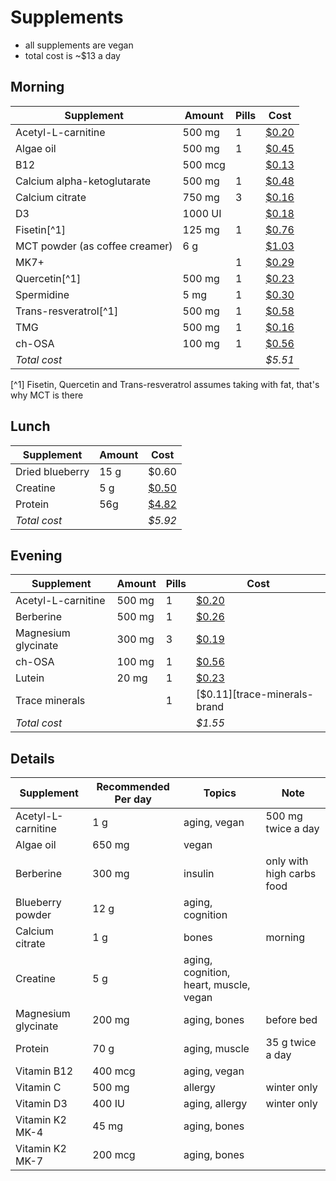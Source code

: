 # Supplements

- all supplements are vegan
- total cost is ~$13 a day

## Morning

| Supplement                     | Amount  | Pills | Cost                       |
|--------------------------------|---------|-------|----------------------------|
| Acetyl-L-carnitine             | 500 mg  | 1     | [$0.20][alcar-brand]       |
| Algae oil                      | 500 mg  | 1     | [$0.45][algae-brand]       |
| B12                            | 500 mcg |       | [$0.13][b12-brand]         |
| Calcium alpha-ketoglutarate    | 500 mg  | 1     | [$0.48][cal-akg-brand]     |
| Calcium citrate                | 750 mg  | 3     | [$0.16][cal-citrate-brand] |
| D3                             | 1000 UI |       | [$0.18][d3-brand]          |
| Fisetin[^1]                    | 125 mg  | 1     | [$0.76][fistein-brand]     |
| MCT powder (as coffee creamer) | 6 g     |       | [$1.03][mct-powder-brand]  |
| MK7+                           |         | 1     | [$0.29][mk-7-brand]        |
| Quercetin[^1]                  | 500 mg  | 1     | [$0.23][quercetin-brand]   |
| Spermidine                     | 5 mg    | 1     | [$0.30][spermidine-brand]  |
| Trans-resveratrol[^1]          | 500 mg  | 1     | [$0.58][resv-brand]        |
| TMG                            | 500 mg  | 1     | [$0.16][tmg-brand]         |
| ch-OSA                         | 100 mg  | 1     | [$0.56][ch-osa-brand]      |
| *Total cost*                   |         |       | *$5.51*                    |

[^1] Fisetin, Quercetin and Trans-resveratrol assumes taking with fat, that's why MCT is there



## Lunch

| Supplement      | Amount | Cost                    |
|-----------------|--------|-------------------------|
| Dried blueberry | 15 g   | $0.60                   |
| Creatine        | 5 g    | [$0.50][creatine-brand] |
| Protein         | 56g    | [$4.82][protein-brand]  |
| *Total cost*    |        | *$5.92*                 |


## Evening

| Supplement            | Amount  | Pills | Cost                         |
| --------------------- | ------- | ----- | --------------------------   |
| Acetyl-L-carnitine    | 500 mg  | 1     | [$0.20][alcar-brand]         |
| Berberine             | 500 mg  | 1     | [$0.26][berberine-brand]     |
| Magnesium glycinate   | 300 mg  | 3     | [$0.19][mag-brand]           |
| ch-OSA                | 100 mg  | 1     | [$0.56][ch-osa-brand]        |
| Lutein                | 20 mg   | 1     | [$0.23][lutein-brand]        |
| Trace minerals        |         | 1     | [$0.11][trace-minerals-brand |
| *Total cost*          |         |       | *$1.55*                      |

## Details

| Supplement          | Recommended Per day | Topics                                 | Note                      |
|---------------------|---------------------|----------------------------------------|---------------------------|
| Acetyl-L-carnitine  | 1 g                 | aging, vegan                           | 500 mg twice a day        |
| Algae oil           | 650 mg              | vegan                                  |                           |
| Berberine           | 300 mg              | insulin                                | only with high carbs food |
| Blueberry powder    | 12 g                | aging, cognition                       |                           |
| Calcium citrate     | 1 g                 | bones                                  | morning                   |
| Creatine            | 5 g                 | aging, cognition, heart, muscle, vegan |                           |
| Magnesium glycinate | 200 mg              | aging, bones                           | before bed                |
| Protein             | 70 g                | aging, muscle                          | 35 g twice a day          |
| Vitamin B12         | 400 mcg             | aging, vegan                           |                           |
| Vitamin C           | 500 mg              | allergy                                | winter only               |
| Vitamin D3          | 400 IU              | aging, allergy                         | winter only               |
| Vitamin K2 MK-4     | 45 mg               | aging, bones                           |                           |
| Vitamin K2 MK-7     | 200 mcg             | aging, bones                           |                           |


[alcar-brand]: https://kg.iherb.com/pr/mrm-nutrition-acetyl-l-carnitine-60-vegan-capsules/41351
[algae-brand]: https://kg.iherb.com/pr/nordic-naturals-algae-omega-715-mg-120-soft-gels/106320
[b12-brand]: https://kg.iherb.com/pr/garden-of-life-mykind-organics-b-12-organic-spray-raspberry-2-fl-oz-58-ml/58126
[cal-akg-brand]: https://kg.iherb.com/pr/prohealth-longevity-calcium-akg-longevity-1-000-mg-60-capsules/114157
[cal-citrate-brand]: https://kg.iherb.com/pr/solaray-calcium-citrate-with-vitamin-d-3-250-mg-240-vegcaps/23724
[d3-brand]: https://kg.iherb.com/pr/garden-of-life-mykind-organics-vegan-d3-organic-spray-vanilla-25-mcg-1-000-iu-2-fl-oz-58-ml/58127
[fistein-brand]: https://kg.iherb.com/pr/prohealth-longevity-fisetin-pro-longevity-125-mg-60-capsules/117520
[mct-powder-brand]: https://kg.iherb.com/pr/garden-of-life-dr-formulated-keto-organic-mct-powder-10-58-oz-300-g/86686
[mk-7-brand]: https://kg.iherb.com/pr/now-foods-mk-7-plus-with-k1-mk-4-90-veg-capsules/116195
[quercetin-brand]: https://kg.iherb.com/pr/solaray-quercetin-500-mg-90-vegcaps/18947
[spermidine-brand]: https://www.amazon.com/Spermidine-10mg-99-Capsules-Supplements/dp/B09NP4MPQB
[resv-brand]: https://kg.iherb.com/pr/prohealth-longevity-trans-resveratrol-with-increased-absorption-500-mg-60-capsules/114180
[tmg-brand]: https://kg.iherb.com/pr/life-extension-tmg-500-mg-60-liquid-vegetarian-capsules/55665
[ch-osa-brand]: https://kg.iherb.com/pr/biosil-ch-osa-advanced-collagen-generator-120-vegetarian-capsules/23160
[protein-brand]: https://kg.iherb.com/pr/garden-of-life-raw-organic-protein-plant-based-unflavored-19-75-oz-560-g/22343
[creatine-brand]: https://kg.iherb.com/pr/sunwarrior-sport-active-creatine-monohydrate-unflavored-10-58-oz-300-g/112272
[berberine-brand]: https://kg.iherb.com/pr/natural-factors-wellbetx-berberine-500-mg-120-vegetarian-capsules/85657
[mag-brand]: https://kg.iherb.com/pr/doctor-s-best-high-absorption-magnesium-100-mg-240-tablets/16567
[lutein-brand]: https://kg.iherb.com/pr/doctor-s-best-lutein-with-lutemax-2020-20-mg-60-softgels/63505
[trace-minerals-brand]: https://kg.iherb.com/pr/life-extension-only-trace-minerals-90-vegetarian-capsules/39328
